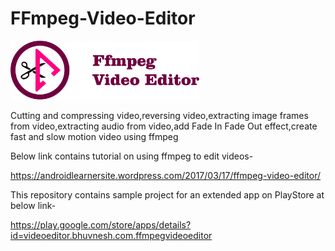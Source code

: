 # FFmpeg-Video-Editor

<img src="Logotype primary.png" width="60%" height="60%" />

Cutting and compressing video,reversing video,extracting image frames from video,extracting audio from video,add Fade In Fade Out effect,create fast and slow motion video using ffmpeg

Below link contains tutorial on using ffmpeg to edit videos-

https://androidlearnersite.wordpress.com/2017/03/17/ffmpeg-video-editor/

This repository contains sample project for an extended app on PlayStore at below link-

https://play.google.com/store/apps/details?id=videoeditor.bhuvnesh.com.ffmpegvideoeditor
